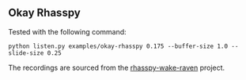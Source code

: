 ## Okay Rhasspy
Tested with the following command:
```
python listen.py examples/okay-rhasspy 0.175 --buffer-size 1.0 --slide-size 0.25
```
The recordings are sourced from the [rhasspy-wake-raven](https://github.com/rhasspy/rhasspy-wake-raven/tree/master/etc/okay-rhasspy) project. 
